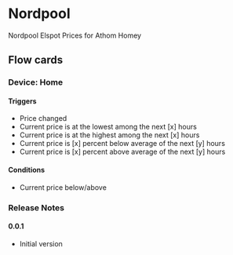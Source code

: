 # Nordpool

Nordpool Elspot Prices for Athom Homey

## Flow cards

### Device: Home
#### Triggers
- Price changed
- Current price is at the lowest among the next [x] hours
- Current price is at the highest among the next [x] hours
- Current price is [x] percent below average of the next [y] hours
- Current price is [x] percent above average of the next [y] hours

#### Conditions
- Current price below/above

### Release Notes

#### 0.0.1
- Initial version